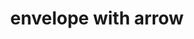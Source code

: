 ---
layout: objects
title: envelope with arrow
emoji: envelope_with_arrow
permalink: 📩.html
image: assets/img/3moji/envelope_with_arrow.png
---